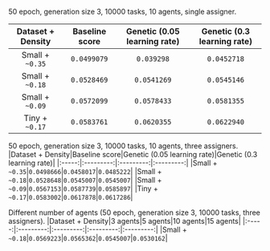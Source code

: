 50 epoch, generation size 3, 10000 tasks, 10 agents, single assigner.

|Dataset + Density|Baseline score|Genetic (0.05 learning rate)|Genetic (0.3 learning rate)|
|:-----:|:---------:|:---------:|:---------:|
|Small + `~0.35`|`0.0499079`|`0.039298` |`0.0452718`|
|Small + `~0.18`|`0.0528469`|`0.0541269`|`0.0545146`|
|Small + `~0.09`|`0.0572099`|`0.0578433`|`0.0581355`|
|Tiny  + `~0.17`|`0.0583761`|`0.0620355`|`0.0622940`|

50 epoch, generation size 3, 10000 tasks, 10 agents, three assigners.
|Dataset + Density|Baseline score|Genetic (0.05 learning rate)|Genetic (0.3 learning rate)|
|:-----:|:---------:|:---------:|:---------:|
|Small + `~0.35`|`0.0498666`|`0.0458017`|`0.0485222`|
|Small + `~0.18`|`0.0528648`|`0.0545007`|`0.0545007`|
|Small + `~0.09`|`0.0567153`|`0.0587739`|`0.0585897`|
|Tiny  + `~0.17`|`0.0583002`|`0.0617878`|`0.0617286`|

Different number of agents (50 epoch, generation size 3, 10000 tasks, three assigners).
|Dataset + Density|3 agents|5 agents|10 agents|15 agents|
|:-----:|:---------:|:---------:|:---------:|:---------:|
|Small + `~0.18`|`0.0569223`|`0.0565362`|`0.0545007`|`0.0530162`|
